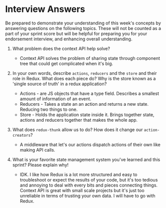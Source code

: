 # Interview Answers
Be prepared to demonstrate your understanding of this week's concepts by answering questions on the following topics. These will not be counted as a part of your sprint score but will be helpful for preparing you for your endorsement interview, and enhancing overall understanding.

1. What problem does the context API help solve?

    - Context API solves the problem of sharing state through component tree that could get complicated when it's big.

2. In your own words, describe `actions`, `reducers` and the `store` and their role in Redux. What does each piece do? Why is the store known as a 'single source of truth' in a redux application?

    - Actions - are JS objects that have a type field. Describes a smallest amount of information of an event.
    - Reducers - Takes a state an an action and returns a new state. Reducing two things to one.
    - Store - Holds the application state inside it. Brings together state, actions and reducers together that makes the whole app.

3. What does `redux-thunk` allow us to do? How does it change our `action-creators`?

    - A middleware that let's our actions dispatch actions of their own like making API calls.

4. What is your favorite state management system you've learned and this sprint? Please explain why!

    - IDK. I like how Redux is a lot more structured and easy to troubleshoot or expect the results of your code, but it's too tedious and annoying to deal with every bits and pieces connecting things. Context API is great with small scale projects but it's just too unreliable in terms of trusting your own data. I will have to go with Redux.